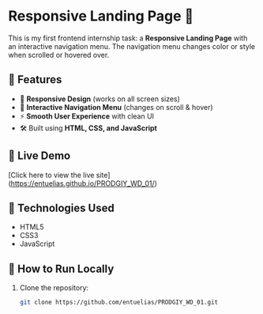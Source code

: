 # Responsive Landing Page 🚀

This is my first frontend internship task: a **Responsive Landing Page** with an interactive navigation menu. The navigation menu changes color or style when scrolled or hovered over.

## 🌟 Features
- 📱 **Responsive Design** (works on all screen sizes)
- 🎨 **Interactive Navigation Menu** (changes on scroll & hover)
- ⚡ **Smooth User Experience** with clean UI
- 🛠️ Built using **HTML, CSS, and JavaScript**


## 🔗 Live Demo  
[Click here to view the live site] (https://entuelias.github.io/PRODGIY_WD_01/)

## 🚀 Technologies Used
- HTML5  
- CSS3  
- JavaScript  

## 📂 How to Run Locally
1. Clone the repository:
   ```sh
   git clone https://github.com/entuelias/PRODGIY_WD_01.git
